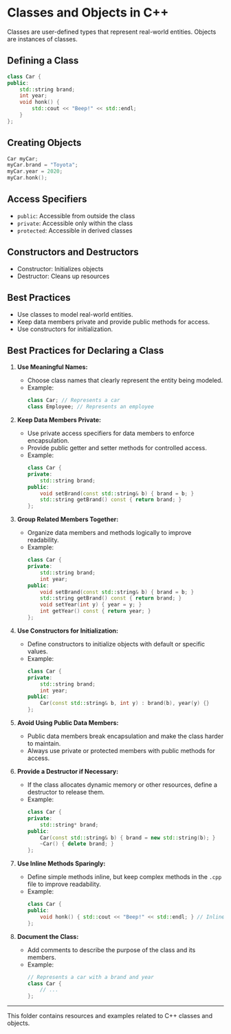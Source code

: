 # Classes and Objects in C++

Classes are user-defined types that represent real-world entities. Objects are instances of classes.

## Defining a Class

```cpp
class Car {
public:
	std::string brand;
	int year;
	void honk() {
		std::cout << "Beep!" << std::endl;
	}
};
```

## Creating Objects

```cpp
Car myCar;
myCar.brand = "Toyota";
myCar.year = 2020;
myCar.honk();
```

## Access Specifiers
- `public`: Accessible from outside the class
- `private`: Accessible only within the class
- `protected`: Accessible in derived classes

## Constructors and Destructors
- Constructor: Initializes objects
- Destructor: Cleans up resources

## Best Practices
- Use classes to model real-world entities.
- Keep data members private and provide public methods for access.
- Use constructors for initialization.

## Best Practices for Declaring a Class

1. **Use Meaningful Names:**
   - Choose class names that clearly represent the entity being modeled.
   - Example:
     ```cpp
     class Car; // Represents a car
     class Employee; // Represents an employee
     ```

2. **Keep Data Members Private:**
   - Use private access specifiers for data members to enforce encapsulation.
   - Provide public getter and setter methods for controlled access.
   - Example:
     ```cpp
     class Car {
     private:
         std::string brand;
     public:
         void setBrand(const std::string& b) { brand = b; }
         std::string getBrand() const { return brand; }
     };
     ```

3. **Group Related Members Together:**
   - Organize data members and methods logically to improve readability.
   - Example:
     ```cpp
     class Car {
     private:
         std::string brand;
         int year;
     public:
         void setBrand(const std::string& b) { brand = b; }
         std::string getBrand() const { return brand; }
         void setYear(int y) { year = y; }
         int getYear() const { return year; }
     };
     ```

4. **Use Constructors for Initialization:**
   - Define constructors to initialize objects with default or specific values.
   - Example:
     ```cpp
     class Car {
     private:
         std::string brand;
         int year;
     public:
         Car(const std::string& b, int y) : brand(b), year(y) {}
     };
     ```

5. **Avoid Using Public Data Members:**
   - Public data members break encapsulation and make the class harder to maintain.
   - Always use private or protected members with public methods for access.

6. **Provide a Destructor if Necessary:**
   - If the class allocates dynamic memory or other resources, define a destructor to release them.
   - Example:
     ```cpp
     class Car {
     private:
         std::string* brand;
     public:
         Car(const std::string& b) { brand = new std::string(b); }
         ~Car() { delete brand; }
     };
     ```

7. **Use Inline Methods Sparingly:**
   - Define simple methods inline, but keep complex methods in the `.cpp` file to improve readability.
   - Example:
     ```cpp
     class Car {
     public:
         void honk() { std::cout << "Beep!" << std::endl; } // Inline method
     };
     ```

8. **Document the Class:**
   - Add comments to describe the purpose of the class and its members.
   - Example:
     ```cpp
     // Represents a car with a brand and year
     class Car {
         // ...
     };
     ```

---
This folder contains resources and examples related to C++ classes and objects.
